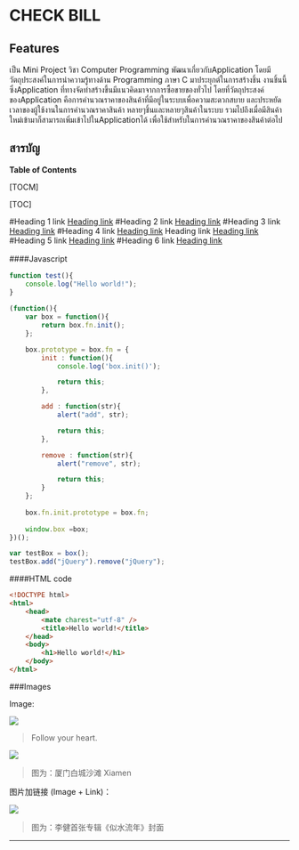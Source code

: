 # CHECK BILL
## Features
เป็น Mini Project วิชา Computer Programming พัฒนาเกี่ยวกับApplication โดยมีวัตถุประสงค์ในการนำความรู้ทางด้าน Programming ภาษา C มาประยุกต์ในการสร้างชิ้น งานชิ้นนี้ ซึ่งApplication ที่ทางจัดทำสร้างขึ้นมีแนวคิดมาจากการซื้อขายของทั่วไป โดยที่วัตถุประสงค์ของApplication คือการคำนวณราคาของสินค้าที่มีอยู่ในระบบเพื่อความสะดวกสบาย และประหยัดเวลาของผู้ใช้งานในการคำนวณราคาสินค้า หลายๆชิ้นและหลายๆสินค้าในระบบ รวมไปถึงเมื่อมีสินค้าใหม่เข้ามาก็สามารถเพิ่มเข้าไปในApplicationได้ เพื่อใช้สำหรับในการคำนวณราคาของสินค้าต่อไป
## สารบัญ

**Table of Contents**

[TOCM]

[TOC]


#Heading 1 link [Heading link](https://github.com/pandao/editor.md "Heading link")
#Heading 2 link [Heading link](https://github.com/pandao/editor.md "Heading link")
#Heading 3 link [Heading link](https://github.com/pandao/editor.md "Heading link")
#Heading 4 link [Heading link](https://github.com/pandao/editor.md "Heading link") Heading link [Heading link](https://github.com/pandao/editor.md "Heading link")
#Heading 5 link [Heading link](https://github.com/pandao/editor.md "Heading link")
#Heading 6 link [Heading link](https://github.com/pandao/editor.md "Heading link")



####Javascript　

```javascript
function test(){
	console.log("Hello world!");
}
 
(function(){
    var box = function(){
        return box.fn.init();
    };

    box.prototype = box.fn = {
        init : function(){
            console.log('box.init()');

			return this;
        },

		add : function(str){
			alert("add", str);

			return this;
		},

		remove : function(str){
			alert("remove", str);

			return this;
		}
    };
    
    box.fn.init.prototype = box.fn;
    
    window.box =box;
})();

var testBox = box();
testBox.add("jQuery").remove("jQuery");
```

####HTML code

```html
<!DOCTYPE html>
<html>
    <head>
        <mate charest="utf-8" />
        <title>Hello world!</title>
    </head>
    <body>
        <h1>Hello world!</h1>
    </body>
</html>
```

###Images

Image:

![](https://pandao.github.io/editor.md/examples/images/4.jpg)

> Follow your heart.

![](https://pandao.github.io/editor.md/examples/images/8.jpg)

> 图为：厦门白城沙滩 Xiamen

图片加链接 (Image + Link)：

[![](https://pandao.github.io/editor.md/examples/images/7.jpg)](https://pandao.github.io/editor.md/examples/images/7.jpg "李健首张专辑《似水流年》封面")

> 图为：李健首张专辑《似水流年》封面
                
----
